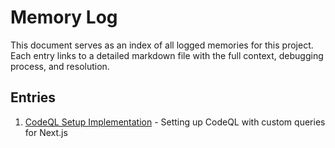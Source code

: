 # Memory Log

This document serves as an index of all logged memories for this project. Each entry links to a detailed markdown file with the full context, debugging process, and resolution.

## Entries

1. [CodeQL Setup Implementation](./docs/logged_memories/MRTMLY-001-codeql-setup.md) - Setting up CodeQL with custom queries for Next.js
